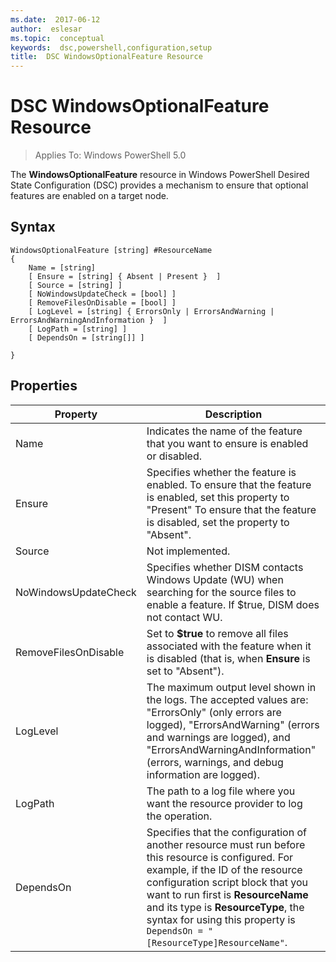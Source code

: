 ```yaml
---
ms.date:  2017-06-12
author:  eslesar
ms.topic:  conceptual
keywords:  dsc,powershell,configuration,setup
title:  DSC WindowsOptionalFeature Resource
---
```


# DSC WindowsOptionalFeature Resource

> Applies To: Windows PowerShell 5.0

The **WindowsOptionalFeature** resource in Windows PowerShell Desired State Configuration (DSC) provides a mechanism to ensure that optional features are enabled on a target node.

## Syntax

```
WindowsOptionalFeature [string] #ResourceName
{
    Name = [string]
    [ Ensure = [string] { Absent | Present }  ]
    [ Source = [string] ]
    [ NoWindowsUpdateCheck = [bool] ]
    [ RemoveFilesOnDisable = [bool] ]
    [ LogLevel = [string] { ErrorsOnly | ErrorsAndWarning | ErrorsAndWarningAndInformation }  ]
    [ LogPath = [string] ]
    [ DependsOn = [string[]] ]
    
}
```

## Properties

|  Property  |  Description   | 
|---|---| 
| Name| Indicates the name of the feature that you want to ensure is enabled or disabled.| 
| Ensure| Specifies whether the feature is enabled. To ensure that the feature is enabled, set this property to "Present" To ensure that the feature is disabled, set the property to "Absent".|
| Source| Not implemented.|
| NoWindowsUpdateCheck| Specifies whether DISM contacts Windows Update (WU) when searching for the source files to enable a feature. If $true, DISM does not contact WU.|
| RemoveFilesOnDisable| Set to **$true** to remove all files associated with the feature when it is disabled (that is, when **Ensure** is set to "Absent").|
| LogLevel| The maximum output level shown in the logs. The accepted values are: "ErrorsOnly" (only errors are logged), "ErrorsAndWarning" (errors and warnings are logged), and "ErrorsAndWarningAndInformation" (errors, warnings, and debug information are logged).|
| LogPath| The path to a log file where you want the resource provider to log the operation.| 
| DependsOn| Specifies that the configuration of another resource must run before this resource is configured. For example, if the ID of the resource configuration script block that you want to run first is __ResourceName__ and its type is __ResourceType__, the syntax for using this property is `DependsOn = "[ResourceType]ResourceName"`.| 
 



